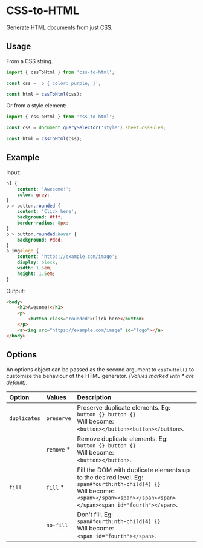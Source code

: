 # CSS-to-HTML

Generate HTML documents from just CSS.


## Usage

From a CSS string.
```javascript
import { cssToHtml } from 'css-to-html';

const css = 'p { color: purple; }';

const html = cssToHtml(css);
```

Or from a style element:
```javascript
import { cssToHtml } from 'css-to-html';

const css = document.querySelector('style').sheet.cssRules;

const html = cssToHtml(css);
```


## Example

Input:
```css
h1 {
    content: 'Awesome!';
    color: grey;
}
p > button.rounded {
    content: 'Click here';
    background: #fff;
    border-radius: 8px;
}
p > button.rounded:hover {
    background: #ddd;
}
a img#logo {
    content: 'https://example.com/image';
    display: block;
    width: 1.5em;
    height: 1.5em;
}
```

Output:
```html
<body>
    <h1>Awesome!</h1>
    <p>
        <button class="rounded">Click here</button>
    </p>
    <a><img src="https://example.com/image" id="logo"></a>
</body>
```


## Options

An options object can be passed as the second argument to `cssToHtml()` to customize the behaviour of the HTML generator. _(Values marked with * are default)._

| Option       | Values     | Description |
| :----------- | :--------- | :---------- |
| `duplicates` | `preserve` | Preserve duplicate elements. Eg: <br/> `button {} button {}` <br/> Will become: <br/> `<button></button><button></button>`. |
|              | `remove` * | Remove duplicate elements. Eg: <br/> `button {} button {}` <br/> Will become: <br/> `<button></button>`. |
| `fill`       | `fill`   * | Fill the DOM with duplicate elements up to the desired level. Eg: <br/> `span#fourth:nth-child(4) {}` <br/> Will become: <br/> `<span></span><span></span><span></span><span id="fourth"></span>`. |
|              | `no-fill`  | Don't fill. Eg: <br/> `span#fourth:nth-child(4) {}` <br/> Will become: <br/> `<span id="fourth"></span>`. |
